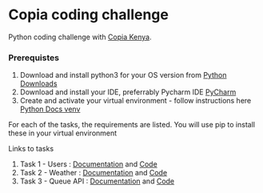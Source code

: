 # Copia coding challenge
Python coding challenge with [Copia Kenya](https://copia.co.ke/).

### Prerequistes

1. Download and install python3 for your OS version from [Python Downloads](https://www.python.org/downloads/)
2. Download and install your IDE, preferrably Pycharm  IDE [PyCharm](https://www.jetbrains.com/pycharm/download/#section=windows)
3. Create and activate your virtual environment -  follow instructions here [Python Docs venv](https://docs.python.org/3/library/venv.html)

For each of the tasks, the requirements are listed. You will use pip to install these in your virtual environment

Links to tasks
1. Task 1 - Users : [Documentation](https://github.com/Lewanja/copia_coding_challenge/blob/main/users_url.md) and [Code](https://github.com/Lewanja/copia_coding_challenge/blob/main/users_urls_db.py)
2. Task 2 - Weather : [Documentation](https://github.com/Lewanja/copia_coding_challenge/blob/main/weather_data.md) and [Code](https://github.com/Lewanja/copia_coding_challenge/blob/main/weather_data.py)
3. Task 3 - Queue API : [Documentation](https://github.com/Lewanja/copia_coding_challenge/blob/main/api_queue.md) and [Code](https://github.com/Lewanja/copia_coding_challenge/blob/main/api_queue.py)